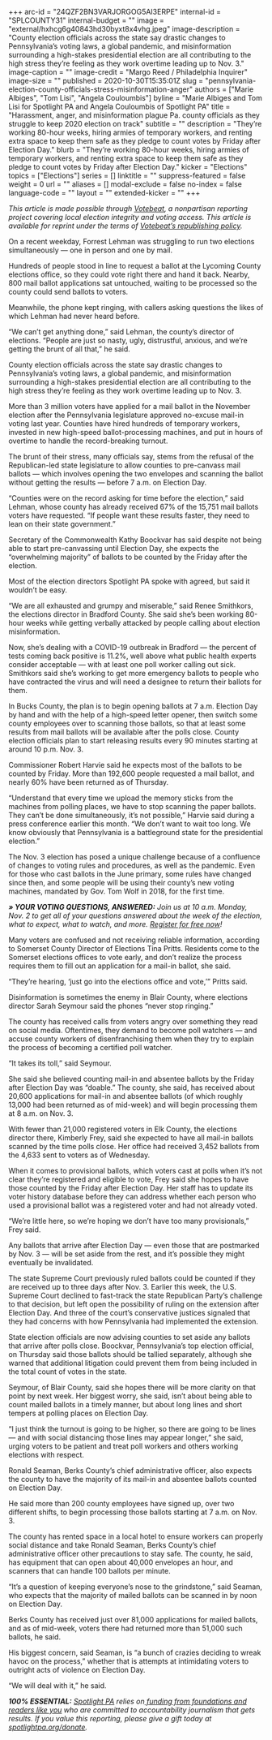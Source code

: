 +++
arc-id = "24QZF2BN3VARJORGOG5AI3ERPE"
internal-id = "SPLCOUNTY31"
internal-budget = ""
image = "external/hxhcg6g40843hd30byxt8x4vhg.jpeg"
image-description = "County election officials across the state say drastic changes to Pennsylvania’s voting laws, a global pandemic, and misinformation surrounding a high-stakes presidential election are all contributing to the high stress they’re feeling as they work overtime leading up to Nov. 3."
image-caption = ""
image-credit = "Margo Reed / Philadelphia Inquirer"
image-size = ""
published = 2020-10-30T15:35:01Z
slug = "pennsylvania-election-county-officials-stress-misinformation-anger"
authors = ["Marie Albiges", "Tom Lisi", "Angela Couloumbis"]
byline = "Marie Albiges and Tom Lisi for Spotlight PA and Angela Couloumbis of Spotlight PA"
title = "Harassment, anger, and misinformation plague Pa. county officials as they struggle to keep 2020 election on track"
subtitle = ""
description = "They’re working 80-hour weeks, hiring armies of temporary workers, and renting extra space to keep them safe as they pledge to count votes by Friday after Election Day."
blurb = "They’re working 80-hour weeks, hiring armies of temporary workers, and renting extra space to keep them safe as they pledge to count votes by Friday after Election Day."
kicker = "Elections"
topics = ["Elections"]
series = []
linktitle = ""
suppress-featured = false
weight = 0
url = ""
aliases = []
modal-exclude = false
no-index = false
language-code = ""
layout = ""
extended-kicker = ""
+++

<i>This article is made possible through </i><a href="http://votebeat.org/"><i>Votebeat</i></a><i>, a nonpartisan reporting project covering local election integrity and voting access. This article is available for reprint under the terms of </i><a href="https://votebeat.org/republishing/"><i>Votebeat’s republishing policy</i></a><i>.</i>

On a recent weekday, Forrest Lehman was struggling to run two elections simultaneously — one in person and one by mail.

Hundreds of people stood in line to request a ballot at the Lycoming County elections office, so they could vote right there and hand it back. Nearby, 800 mail ballot applications sat untouched, waiting to be processed so the county could send ballots to voters.

Meanwhile, the phone kept ringing, with callers asking questions the likes of which Lehman had never heard before.

“We can’t get anything done,” said Lehman, the county’s director of elections. “People are just so nasty, ugly, distrustful, anxious, and we’re getting the brunt of all that,” he said.

County election officials across the state say drastic changes to Pennsylvania’s voting laws, a global pandemic, and misinformation surrounding a high-stakes presidential election are all contributing to the high stress they’re feeling as they work overtime leading up to Nov. 3.

More than 3 million voters have applied for a mail ballot in the November election after the Pennsylvania legislature approved no-excuse mail-in voting last year. Counties have hired hundreds of temporary workers, invested in new high-speed ballot-processing machines, and put in hours of overtime to handle the record-breaking turnout.

<script src="https://www.spotlightpa.org/embed.js" async></script><div data-spl-embed-version="1" data-spl-src="https://www.spotlightpa.org/embeds/newsletter/"></div>

The brunt of their stress, many officials say, stems from the refusal of the Republican-led state legislature to allow counties to pre-canvass mail ballots — which involves opening the two envelopes and scanning the ballot without getting the results — before 7 a.m. on Election Day.

“Counties were on the record asking for time before the election,” said Lehman, whose county has already received 67% of the 15,751 mail ballots voters have requested. “If people want these results faster, they need to lean on their state government.”

Secretary of the Commonwealth Kathy Boockvar has said despite not being able to start pre-canvassing until Election Day, she expects the “overwhelming majority” of ballots to be counted by the Friday after the election.

Most of the election directors Spotlight PA spoke with agreed, but said it wouldn’t be easy.

“We are all exhausted and grumpy and miserable,” said Renee Smithkors, the elections director in Bradford County. She said she’s been working 80-hour weeks while getting verbally attacked by people calling about election misinformation.

Now, she’s dealing with a COVID-19 outbreak in Bradford — the percent of tests coming back positive is 11.2%, well above what public health experts consider acceptable — with at least one poll worker calling out sick. Smithkors said she’s working to get more emergency ballots to people who have contracted the virus and will need a designee to return their ballots for them.

In Bucks County, the plan is to begin opening ballots at 7 a.m. Election Day by hand and with the help of a high-speed letter opener, then switch some county employees over to scanning those ballots, so that at least some results from mail ballots will be available after the polls close. County election officials plan to start releasing results every 90 minutes starting at around 10 p.m. Nov. 3.

Commissioner Robert Harvie said he expects most of the ballots to be counted by Friday. More than 192,600 people requested a mail ballot, and nearly 60% have been returned as of Thursday.

“Understand that every time we upload the memory sticks from the machines from polling places, we have to stop scanning the paper ballots. They can’t be done simultaneously, it’s not possible,” Harvie said during a press conference earlier this month. “We don’t want to wait too long. We know obviously that Pennsylvania is a battleground state for the presidential election.”

The Nov. 3 election has posed a unique challenge because of a confluence of changes to voting rules and procedures, as well as the pandemic. Even for those who cast ballots in the June primary, some rules have changed since then, and some people will be using their county’s new voting machines, mandated by Gov. Tom Wolf in 2018, for the first time.

<i><b>» YOUR VOTING QUESTIONS, ANSWERED:</b></i><i> Join us at 10 a.m. Monday, Nov. 2 to get all of your questions answered about the week of the election, what to expect, what to watch, and more. </i><a href="https://inquirer.zoom.us/webinar/register/5816037238914/WN_zovGJrYlQO2s1h_KThtM1w"><i>Register for free now</i></a><i>!</i>

Many voters are confused and not receiving reliable information, according to Somerset County Director of Elections Tina Pritts. Residents come to the Somerset elections offices to vote early, and don’t realize the process requires them to fill out an application for a mail-in ballot, she said.

“They’re hearing, ‘just go into the elections office and vote,’” Pritts said.

Disinformation is sometimes the enemy in Blair County, where elections director Sarah Seymour said the phones “never stop ringing.”

The county has received calls from voters angry over something they read on social media. Oftentimes, they demand to become poll watchers — and accuse county workers of disenfranchising them when they try to explain the process of becoming a certified poll watcher.

“It takes its toll,” said Seymour.

She said she believed counting mail-in and absentee ballots by the Friday after Election Day was “doable.” The county, she said, has received about 20,600 applications for mail-in and absentee ballots (of which roughly 13,000 had been returned as of mid-week) and will begin processing them at 8 a.m. on Nov. 3.

With fewer than 21,000 registered voters in Elk County, the elections director there, Kimberly Frey, said she expected to have all mail-in ballots scanned by the time polls close. Her office had received 3,452 ballots from the 4,633 sent to voters as of Wednesday.

When it comes to provisional ballots, which voters cast at polls when it’s not clear they’re registered and eligible to vote, Frey said she hopes to have those counted by the Friday after Election Day. Her staff has to update its voter history database before they can address whether each person who used a provisional ballot was a registered voter and had not already voted.

“We’re little here, so we’re hoping we don’t have too many provisionals,” Frey said.

Any ballots that arrive after Election Day — even those that are postmarked by Nov. 3 — will be set aside from the rest, and it’s possible they might eventually be invalidated.

The state Supreme Court previously ruled ballots could be counted if they are received up to three days after Nov. 3. Earlier this week, the U.S. Supreme Court declined to fast-track the state Republican Party’s challenge to that decision, but left open the possibility of ruling on the extension after Election Day. And three of the court’s conservative justices signaled that they had concerns with how Pennsylvania had implemented the extension.

State election officials are now advising counties to set aside any ballots that arrive after polls close. Boockvar, Pennsylvania’s top election official, on Thursday said those ballots should be tallied separately, although she warned that additional litigation could prevent them from being included in the total count of votes in the state.

Seymour, of Blair County, said she hopes there will be more clarity on that point by next week. Her biggest worry, she said, isn’t about being able to count mailed ballots in a timely manner, but about long lines and short tempers at polling places on Election Day.

“I just think the turnout is going to be higher, so there are going to be lines — and with social distancing those lines may appear longer,” she said, urging voters to be patient and treat poll workers and others working elections with respect.

Ronald Seaman, Berks County’s chief administrative officer, also expects the county to have the majority of its mail-in and absentee ballots counted on Election Day.

<script src="https://www.spotlightpa.org/embed.js" async></script><div data-spl-embed-version="1" data-spl-src="https://www.spotlightpa.org/embeds/cta/?url=https%3A%2F%2Fwww.spotlightpa.org%2Fdonate&eyebrow=BECOME%20A%20MEMBER&body=Make%20a%20gift%20today%20and%20help%20Spotlight%20PA%20continue%20to%20provide%20100%25%20essential%20reporting%20on%20the%20upcoming%20election%20in%20Pennsylvania.%20From%20court%20challenges%20to%20voter%20intimidation%2C%20our%20reporters%20are%20keeping%20watch%20for%20you.&cta=JOIN%20US%20NOW"></div>

He said more than 200 county employees have signed up, over two different shifts, to begin processing those ballots starting at 7 a.m. on Nov. 3.

The county has rented space in a local hotel to ensure workers can properly social distance and take Ronald Seaman, Berks County’s chief administrative officer other precautions to stay safe. The county, he said, has equipment that can open about 40,000 envelopes an hour, and scanners that can handle 100 ballots per minute.

“It’s a question of keeping everyone’s nose to the grindstone,” said Seaman, who expects that the majority of mailed ballots can be scanned in by noon on Election Day.

Berks County has received just over 81,000 applications for mailed ballots, and as of mid-week, voters there had returned more than 51,000 such ballots, he said.

His biggest concern, said Seaman, is “a bunch of crazies deciding to wreak havoc on the process,” whether that is attempts at intimidating voters to outright acts of violence on Election Day.

“We will deal with it,” he said.

<i><b>100% ESSENTIAL:</b></i><i> </i><a href="https://www.spotlightpa.org/"><i>Spotlight PA</i></a><i> relies on</i><a href="https://www.spotlightpa.org/support"><i> funding from foundations and readers like you</i></a><i> who are committed to accountability journalism that gets results. If you value this reporting, please give a gift today at </i><a href="http://spotlightpa.org/donate"><i>spotlightpa.org/donate</i></a><i>.</i>

<script src="https://www.spotlightpa.org/embed.js" async></script><div data-spl-embed-version="1" data-spl-src="https://www.spotlightpa.org/embeds/tips/?tip_text=Are%20you%20a%20Pennsylvania%20resident%20with%20a%20voting%20or%20election%20question%3F%20Send%20it%20to%20Spotlight%20PA%20and%20we'll%20do%20our%20best%20to%20answer%20it.&flag_text=election%202020"></div>

